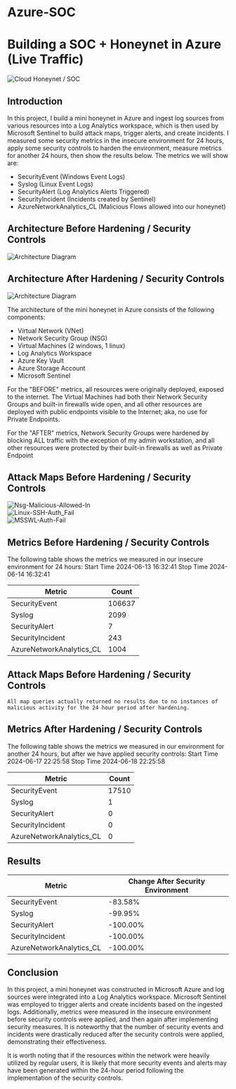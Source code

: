 # Azure-SOC

# Building a SOC + Honeynet in Azure (Live Traffic)
![Cloud Honeynet / SOC](https://i.imgur.com/ZWxe03e.jpg)

## Introduction

In this project, I build a mini honeynet in Azure and ingest log sources from various resources into a Log Analytics workspace, which is then used by Microsoft Sentinel to build attack maps, trigger alerts, and create incidents. I measured some security metrics in the insecure environment for 24 hours, apply some security controls to harden the environment, measure metrics for another 24 hours, then show the results below. The metrics we will show are:

- SecurityEvent (Windows Event Logs)
- Syslog (Linux Event Logs)
- SecurityAlert (Log Analytics Alerts Triggered)
- SecurityIncident (Incidents created by Sentinel)
- AzureNetworkAnalytics_CL (Malicious Flows allowed into our honeynet)

## Architecture Before Hardening / Security Controls
![Architecture Diagram](https://i.imgur.com/aBDwnKb.jpg)

## Architecture After Hardening / Security Controls
![Architecture Diagram](https://i.imgur.com/YQNa9Pp.jpg)

The architecture of the mini honeynet in Azure consists of the following components:

- Virtual Network (VNet)
- Network Security Group (NSG)
- Virtual Machines (2 windows, 1 linux)
- Log Analytics Workspace
- Azure Key Vault
- Azure Storage Account
- Microsoft Sentinel

For the "BEFORE" metrics, all resources were originally deployed, exposed to the internet. The Virtual Machines had both their Network Security Groups and built-in firewalls wide open, and all other resources are deployed with public endpoints visible to the Internet; aka, no use for Private Endpoints.

For the "AFTER" metrics, Network Security Groups were hardened by blocking ALL traffic with the exception of my admin workstation, and all other resources were protected by their built-in firewalls as well as Private Endpoint

## Attack Maps Before Hardening / Security Controls
![Nsg-Malicious-Allowed-In](https://github.com/horacioxf/Azure-SOC/assets/100793672/e73557cd-d142-4d45-9152-5a59fb8feefe)<br>
![Linux-SSH-Auth_Fail](https://github.com/horacioxf/Azure-SOC/assets/100793672/769cd252-f9b6-4bd3-8a84-6c96cd1cf254)<br>
![MSSWL-Auth-Fail](https://github.com/horacioxf/Azure-SOC/assets/100793672/f5ae71b6-d540-42c7-8b8e-53edb3fdf4cb)<br>

## Metrics Before Hardening / Security Controls

The following table shows the metrics we measured in our insecure environment for 24 hours:
Start Time 2024-06-13 16:32:41
Stop Time 2024-06-14 16:32:41

| Metric                   | Count
| ------------------------ | -----
| SecurityEvent            | 106637
| Syslog                   | 2099
| SecurityAlert            | 7
| SecurityIncident         | 243
| AzureNetworkAnalytics_CL | 1004

## Attack Maps Before Hardening / Security Controls

```All map queries actually returned no results due to no instances of malicious activity for the 24 hour period after hardening.```

## Metrics After Hardening / Security Controls

The following table shows the metrics we measured in our environment for another 24 hours, but after we have applied security controls:
Start Time 2024-06-17 22:25:58
Stop Time	2024-06-18 22:25:58

| Metric                   | Count
| ------------------------ | -----
| SecurityEvent            | 17510
| Syslog                   | 1
| SecurityAlert            | 0
| SecurityIncident         | 0
| AzureNetworkAnalytics_CL | 0

## Results

| Metric                   | Change After Security Environment
| ------------------------ | -----
| SecurityEvent            | -83.58%
| Syslog                   | -99.95%
| SecurityAlert            | -100.00%
| SecurityIncident         | -100.00%
| AzureNetworkAnalytics_CL | -100.00%

## Conclusion

In this project, a mini honeynet was constructed in Microsoft Azure and log sources were integrated into a Log Analytics workspace. Microsoft Sentinel was employed to trigger alerts and create incidents based on the ingested logs. Additionally, metrics were measured in the insecure environment before security controls were applied, and then again after implementing security measures. It is noteworthy that the number of security events and incidents were drastically reduced after the security controls were applied, demonstrating their effectiveness.

It is worth noting that if the resources within the network were heavily utilized by regular users, it is likely that more security events and alerts may have been generated within the 24-hour period following the implementation of the security controls.

